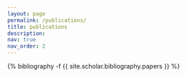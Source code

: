 ```yaml
---
layout: page
permalink: /publications/
title: publications
description: 
nav: true
nav_order: 2
---
```

<!-- _pages/publications.md -->
<div class="publications">

{% bibliography -f {{ site.scholar.bibliography.papers }} %}

</div>
